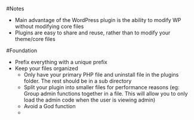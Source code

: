 #Notes
- Main advantage of the WordPress plugin is the ability to modify WP without modifying core files
- Plugins are easy to share and reuse, rather than to modify your theme/core files

#Foundation
- Prefix everything with a unique prefix
- Keep your files organized
	- Only have your primary PHP file and uninstall file in the plugins folder. The rest should be in a sub directory
	- Split your plugin into smaller files for performance reasons (eg: Group admin functions together in a file. This will allow you to only load the admin code when the user is viewing admin)
	- Avoid a God function
	- 
